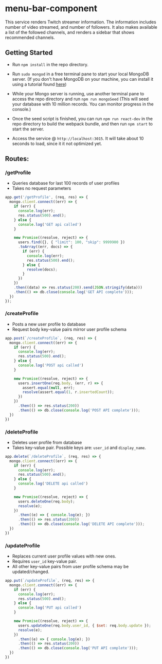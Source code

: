 # menu-bar-component
This service renders Twitch streamer information. The information includes number of video streamed, and number of followers. It also makes available a list of the followed channels, and renders a sidebar that shows recommended channels.

## Getting Started

- Run `npm install` in the repo directory.

- Run `sudo mongod` in a free terminal pane to start your local MongoDB server.
  (If you don't have MongoDB on your machine, you can install it using a tutorial found [here](https://docs.mongodb.com/manual/installation/#tutorials))

- While your Mongo server is running, use another terminal pane to access the repo directory and run `npm run mongoSeed`
  (This will seed your database with 10 million records. You can monitor progress in the console.)

- Once the seed script is finished, you can run `npm run react-dev` in the repo directory to build the webpack bundle, and then run `npm start` to start the server.

- Access the service @ `http://localhost:3015`. It will take about 10 seconds to load, since it it not optimized yet.


## Routes:

### /getProfile

- Queries database for last 100 records of user profiles
- Takes no request parameters

```javascript
app.get('/getProfile', (req, res) => {
  mongo.client.connect((err) => {
    if (err) {
      console.log(err);
      res.status(500).end();
    } else {
      console.log('GET api called')
    }

    new Promise((resolve, reject) => {
      users.find({}, { "limit": 100, "skip": 9999900 })
      .toArray((err, docs) => {
        if (err) {
          console.log(err);
          res.status(500).end();
        } else {
          resolve(docs);
        }
      })
    })
    .then((data) => res.status(200).send(JSON.stringify(data)))
    .then(() => db.close(console.log('GET API complete')));
  })
});
```

### /createProfile

- Posts a new user profile to database
- Request body key-value pairs mirror user profile schema

```javascript
app.post(`/createProfile`, (req, res) => {
  mongo.client.connect((err) => {
    if (err) {
      console.log(err);
      res.status(500).end();
    } else {
      console.log('POST api called')
    }

    new Promise((resolve, reject) => {
      users.insertOne(req.body, (err, r) => {
        assert.equal(null, err);
        resolve(assert.equal(1, r.insertedCount));
      })
    })
      .then(() => res.status(200))
      .then(() => db.close(console.log('POST API complete')));
  })
})
```

### /deleteProfile

- Deletes user profile from database
- Takes key-value pair. Possible keys are: `user_id` and `display_name`.

```javascript
app.delete(`/deleteProfile`, (req, res) => {
  mongo.client.connect((err) => {
    if (err) {
      console.log(err);
      res.status(500).end();
    } else {
      console.log('DELETE api called')
    }

    new Promise((resolve, reject) => {
      users.deleteOne(req.body);
      resolve(e);
    })
      .then((e) => { console.log(e); })
      .then(() => res.status(200))
      .then(() => db.close(console.log('DELETE API complete')));
  })
})
```

### /updateProfile

- Replaces current user profile values with new ones.
- Requires `user_id` key-value pair.
- All other key-value pairs from user profile schema may be updated/changed.

```javascript
app.put(`/updateProfile`, (req, res) => {
  mongo.client.connect((err) => {
    if (err) {
      console.log(err);
      res.status(500).end();
    } else {
      console.log('PUT api called')
    }

    new Promise((resolve, reject) => {
      users.updateOne(req.body.user_id, { $set: req.body.update });
      resolve(e);
    })
      .then((e) => { console.log(e); })
      .then(() => res.status(200))
      .then(() => db.close(console.log('PUT API complete')));
  })
})
```
